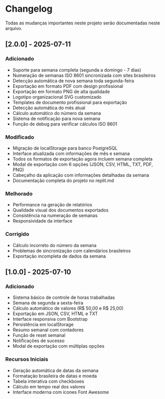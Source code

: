 # Changelog

Todas as mudanças importantes neste projeto serão documentadas neste arquivo.

## [2.0.0] - 2025-07-11

### Adicionado
- Suporte para semana completa (segunda a domingo - 7 dias)
- Numeração de semanas ISO 8601 sincronizada com sites brasileiros
- Detecção automática de nova semana toda segunda-feira  
- Exportação em formato PDF com design profissional
- Exportação em formato PNG de alta qualidade
- Logotipo organizacional SVG customizado
- Templates de documento profissional para exportação
- Detecção automática do mês atual
- Cálculo automático do número da semana
- Sistema de notificação para nova semana
- Função de debug para verificar cálculos ISO 8601

### Modificado
- Migração de localStorage para banco PostgreSQL
- Interface atualizada com informações de mês e semana
- Todos os formatos de exportação agora incluem semana completa
- Modal de exportação com 6 opções (JSON, CSV, HTML, TXT, PDF, PNG)
- Cabeçalho da aplicação com informações detalhadas da semana
- Documentação completa do projeto no replit.md

### Melhorado
- Performance na geração de relatórios
- Qualidade visual dos documentos exportados
- Consistência na numeração de semanas
- Responsividade da interface

### Corrigido
- Cálculo incorreto do número da semana
- Problemas de sincronização com calendários brasileiros
- Exportação incompleta de dados da semana

## [1.0.0] - 2025-07-10

### Adicionado
- Sistema básico de controle de horas trabalhadas
- Semana de segunda a sexta-feira
- Cálculo automático de valores (R$ 50,00 e R$ 25,00)
- Exportação em JSON, CSV, HTML e TXT
- Interface responsiva com Bootstrap
- Persistência em localStorage
- Resumo semanal com contadores
- Função de reset semanal
- Notificações de sucesso
- Modal de exportação com múltiplas opções

### Recursos Iniciais
- Geração automática de datas da semana
- Formatação brasileira de datas e moeda
- Tabela interativa com checkboxes
- Cálculo em tempo real dos valores
- Interface moderna com ícones Font Awesome